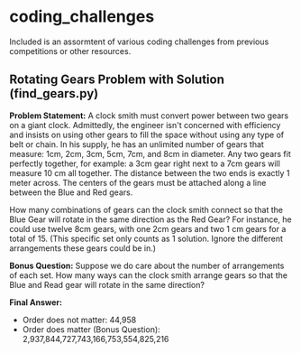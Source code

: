 # coding_challenges

Included is an assormtent of various coding challenges from previous competitions or other resources.

## Rotating Gears Problem with Solution (find_gears.py)
**Problem Statement:**
A clock smith must convert power between two gears on a giant clock.
Admittedly, the engineer isn't concerned with efficiency and insists on using other gears to
fill the space without using any type of belt or chain. In his supply, he has an unlimited number
of gears that measure: 1cm, 2cm, 3cm, 5cm, 7cm, and 8cm in diameter.
Any two gears fit perfectly together, for example: a 3cm gear right next to a 7cm gears will measure
10 cm all together.
The distance between the two ends is exactly 1 meter across. The centers of the gears must be 
attached along a line between the Blue and Red gears.

How many combinations of gears can the clock smith connect so that the Blue Gear will rotate in the
same direction as the Red Gear?
For instance, he could use twelve 8cm gears, with one 2cm gears and two 1 cm gears for a total of 15.
(This specific set only counts as 1 solution. Ignore the different arrangements these gears could be in.)

**Bonus Question:**
Suppose we do care about the number of arrangements of each set. How many ways can the clock smith arrange
gears so that the Blue and Read gear will rotate in the same direction?

**Final Answer:**
* Order does not matter: 44,958
* Order does matter (Bonus Question): 2,937,844,727,743,166,753,554,825,216